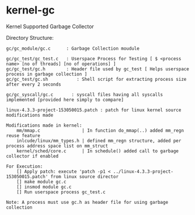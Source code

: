 # kernel-gc
Kernel Supported Garbage Collector

Directory Structure:

	gc/gc_module/gc.c      : Garbage Collection moudule

	gc/gc_test/gc_test.c   : Userspace Process for Testing [ $ <process name> [no of threads] [no of operations] ]
	gc/gc_test/gc.h        : Header file used by gc_test [ Helps userspace process in garbage collection ]
	gc/gc_test/gc.sh		   : Shell script for extracting process size after every 2 seconds

	gc/gc_syscall/gc.c		 : syscall files having all syscalls implemented [provided here simply to compare]
	
	linux-4.3.3-project-153050015.patch : patch for linux kernel source modifications made

	Modifications made in kernel:
		mm/mmap.c                | In function do_mmap(..) added mm_regn reuse feature
		inlcude/linux/mm_types.h | defined mm_regn structure, added per process address space list on mm_struct
		kernel/sched/core.c      | In schedule() added call to garbage collector if enabled

	For Execution:
		[] Apply patch: execute 'patch -p1 < ../linux-4.3.3-project-153050015.patch' from linux source director
		[] make module gc.c
		[] insmod module gc.c
		[] Run userspace process gc_test.c

	Note: A process must use gc.h as header file for using garbage collection
